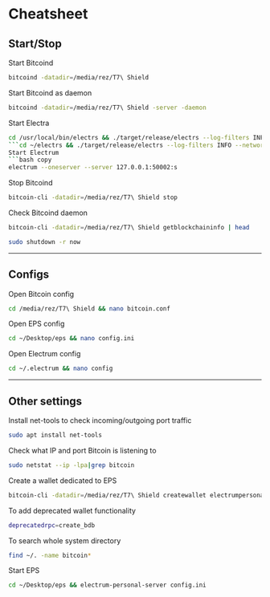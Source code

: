 # Cheatsheet
## Start/Stop
Start Bitcoind
```bash copy
bitcoind -datadir=/media/rez/T7\ Shield
```
Start Bitcoind as daemon
```bash copy
bitcoind -datadir=/media/rez/T7\ Shield -server -daemon
```
Start Electra
```bash copy
cd /usr/local/bin/electrs && ./target/release/electrs --log-filters INFO --network bitcoin --db-dir ./db --daemon-dir /media/rez/T7\ Shield
```cd ~/electrs && ./target/release/electrs --log-filters INFO --network bitcoin --db-dir ./db --daemon-dir /media/rez/T7\ Shield
Start Electrum
```bash copy
electrum --oneserver --server 127.0.0.1:50002:s
```
Stop Bitcoind
```bash copy
bitcoin-cli -datadir=/media/rez/T7\ Shield stop
```
Check Bitcoind daemon
```bash copy
bitcoin-cli -datadir=/media/rez/T7\ Shield getblockchaininfo | head
```
```bash copy
sudo shutdown -r now
```
---
## Configs
Open Bitcoin config
```bash copy
cd /media/rez/T7\ Shield && nano bitcoin.conf
```
Open EPS config
```bash copy
cd ~/Desktop/eps && nano config.ini
```
Open Electrum config
```bash copy
cd ~/.electrum && nano config
```

---
## Other settings
Install net-tools to check incoming/outgoing port traffic
```bash copy
sudo apt install net-tools
```
Check what IP and port Bitcoin is listening to
```bash copy
sudo netstat --ip -lpa|grep bitcoin
```
Create a wallet dedicated to EPS
```bash copy
bitcoin-cli -datadir=/media/rez/T7\ Shield createwallet electrumpersonalserver true true "" false false true
```
To add deprecated wallet functionality
```bash copy
deprecatedrpc=create_bdb
```
To search whole system directory
```bash copy
find ~/. -name bitcoin*
```
Start EPS
```bash copy
cd ~/Desktop/eps && electrum-personal-server config.ini
```
